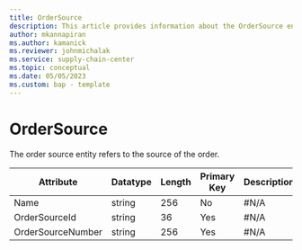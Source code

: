 ```yaml
---
title: OrderSource
description: This article provides information about the OrderSource entity.
author: mkannapiran
ms.author: kamanick
ms.reviewer: johnmichalak
ms.service: supply-chain-center
ms.topic: conceptual
ms.date: 05/05/2023
ms.custom: bap - template
---
```


# **OrderSource**

The order source entity refers to the source of the order.


|	Attribute	|	Datatype	|	Length	|	Primary Key	|	Description	|
|---------------|--------|------|----------|-----------|
|	Name	|	string	|	256	|	No	|	#N/A	|
|	OrderSourceId	|	string	|	36	|	Yes	|	#N/A	|
|	OrderSourceNumber	|	string	|	256	|	Yes	|	#N/A	|
